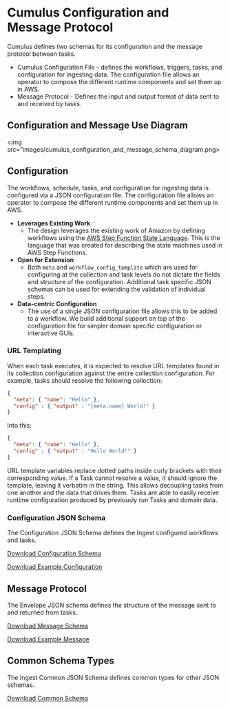 # Cumulus Configuration and Message Protocol

Cumulus defines two schemas for its configuration and the message protocol between tasks.

* Cumulus Configuration File - defines the workflows, triggers, tasks, and configuration for ingesting data. The configuration file allows an operator to compose the different runtime components and set them up in AWS.
* Message Protocol - Defines the input and output format of data sent to and received by tasks.

## Configuration and Message Use Diagram

<img src="images/cumulus_configuration_and_message_schema_diagram.png>

## Configuration

The workflows, schedule, tasks, and configuration for ingesting data is configured via a JSON configuration file. The configuration file allows an operator to compose the different runtime components and set them up in AWS.

* **Leverages Existing Work**
  * The design leverages the existing work of Amazon by defining workflows using the [AWS Step Function State Language](http://docs.aws.amazon.com/step-functions/latest/dg/amazon-states-language.html#amazon-states-language). This is the language that was created for describing the state machines used in AWS Step Functions.
* **Open for Extension**
  * Both `meta` and `workflow_config_template` which are used for configuring at the collection and task levels do not dictate the fields and structure of the configuration. Additional task specific JSON schemas can be used for extending the validation of individual steps.  
* **Data-centric Configuration**
  * The use of a single JSON configuration file allows this to be added to a workflow. We build additional support on top of the configuration file for simpler domain specific configuration or interactive GUIs.

### URL Templating

When each task executes, it is expected to resolve URL templates found in its collection configuration against the entire collection configuration. For example, tasks should resolve the following collection:

```JSON
{
  "meta": { "name": "Hello" },
  "config" : { "output" : "{meta.name} World!" }
}
```

Into this:

```JSON
{
  "meta": { "name": "Hello" },
  "config" : { "output" : "Hello World!" }
}
```

URL template variables replace dotted paths inside curly brackets with their corresponding value. If a Task cannot resolve a value, it should ignore the template, leaving it verbatim in the string.  This allows decoupling tasks from one another and the data that drives them. Tasks are able to easily receive runtime configuration produced by previously run Tasks and domain data.


### Configuration JSON Schema

The Configuration JSON Schema defines the Ingest configured workflows and tasks.

[Download Configuration Schema](/schemas/collections_config_schema.json)

[Download Example Configuration](/schemas/example-data/example-collection.json)

<script src="docson/widget.js" data-schema="/schemas/merged-collections_config_schema.json">
</script>


## Message Protocol

The Envelope JSON schema defines the structure of the message sent to and returned from tasks.

[Download Message Schema](/schemas/envelope_schema.json)

[Download Example Message](/schemas/example-data/example-message-envelope.json)

<script src="docson/widget.js" data-schema="/schemas/merged-envelope_schema.json">
</script>

## Common Schema Types

The Ingest Common JSON Schema defines common types for other JSON schemas.

[Download Common Schema](/schemas/ingest_common_schema.json)

<script src="docson/widget.js" data-schema="/schemas/merged-ingest_common_schema.json$definitions/ProviderType">
</script>
<script src="docson/widget.js" data-schema="/schemas/merged-ingest_common_schema.json$definitions/WorkflowConfigTemplateType">
</script>
